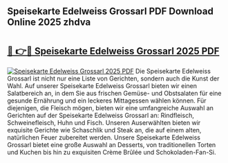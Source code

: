 ## Speisekarte Edelweiss Grossarl PDF Download Online 2025 zhdva

# <h2><a href="http://gcebow9.nevu.top/?p=Speisekarte+Edelweiss+Grossarl">🔗 👉🔴 Speisekarte Edelweiss Grossarl 2025 PDF</a></h2>

[![Speisekarte Edelweiss Grossarl 2025 PDF](https://i.imgur.com/dBaPXMq.png)](http://gcebow9.nevu.top/?p=Speisekarte+Edelweiss+Grossarl)
Die Speisekarte Edelweiss Grossarl ist nicht nur eine Liste von Gerichten, sondern auch die Kunst der Wahl. Auf unserer Speisekarte Edelweiss Grossarl bieten wir einen Salatbereich an, in dem Sie aus frischen Gemüse- und Obstsalaten für eine gesunde Ernährung und ein leckeres Mittagessen wählen können. Für diejenigen, die Fleisch mögen, bieten wir eine umfangreiche Auswahl an Gerichten auf der Speisekarte Edelweiss Grossarl an: Rindfleisch, Schweinefleisch, Huhn und Fisch. Unseren Auserwählten bieten wir exquisite Gerichte wie Schaschlik und Steak an, die auf einem alten, natürlichen Feuer zubereitet werden. Unsere Speisekarte Edelweiss Grossarl bietet eine große Auswahl an Desserts, von traditionellen Torten und Kuchen bis hin zu exquisiten Crème Brûlée und Schokoladen-Fan-Si.

